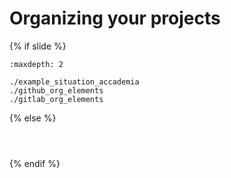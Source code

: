 # Organizing your projects

{% if slide %}
<!-- BUILDING THE SLIDES -->
```{toctree}
:maxdepth: 2

./example_situation_accademia
./github_org_elements
./gitlab_org_elements

```
{% else %}
<!-- BUILDING THE PAGES -->
<!-- build the page content here -->
```{include} ./example_situation_accademia.md
```
```{include} ./github_org_elements.md
```
```{include} ./gitlab_org_elements.md
```
{% endif %}
